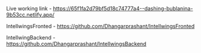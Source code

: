 Live working link  -   https://65f1fa2d79bf5d18c74777a4--dashing-bublanina-9b53cc.netlify.app/

IntellwingsFronted - https://github.com/Dhangarprashant/IntellwingsFronted

IntellwingBackend - https://github.com/Dhangarprashant/IntellwingsBackend

